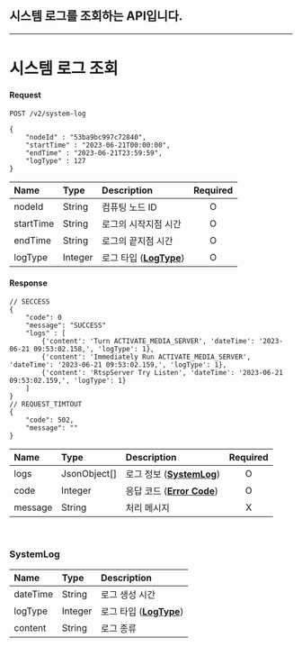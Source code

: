


## 시스템 로그를 조회하는 API입니다.
----

# 시스템 로그 조회
#### Request
```
POST /v2/system-log

{
    "nodeId" : "53ba9bc997c72840",
    "startTime" : "2023-06-21T00:00:00",
    "endTime" : "2023-06-21T23:59:59",
    "logType" : 127
}
```

| Name | Type | Description | Required |
| :---- | :---- |:---- | :----:|
| nodeId | String | 컴퓨팅 노드 ID | O |
| startTime | String | 로그의 시작지점 시간 | O |
| endTime | String | 로그의 끝지점 시간 | O |
| logType | Integer | 로그 타입 (**[LogType](models.md#logtype)**) | O |

#### Response
```
// SECCESS
{
    "code": 0
    "message": "SUCCESS"
    "logs" : [
        {'content': 'Turn ACTIVATE_MEDIA_SERVER', 'dateTime': '2023-06-21 09:53:02.158,', 'logType': 1}, 
        {'content': 'Immediately Run ACTIVATE_MEDIA_SERVER', 'dateTime': '2023-06-21 09:53:02.159,', 'logType': 1}, 
        {'content': 'RtspServer Try Listen', 'dateTime': '2023-06-21 09:53:02.159,', 'logType': 1}
    ]
}
// REQUEST_TIMTOUT
{
    "code": 502,
    "message": ""
}
```

| Name | Type | Description | Required |
| :---- | :---- |:---- | :----:|
| logs | JsonObject[] | 로그 정보 (**[SystemLog](#systemlog)**) | O |
| code | Integer | 응답 코드 (**[Error Code](models.md#error-code)**) | O |
| message | String | 처리 메시지 | X |

<br>


### SystemLog

| Name | Type | Description |
| :---- | :---- |:---- |
| dateTime | String | 로그 생성 시간|
| logType | Integer | 로그 타입 (**[LogType](models.md#logtype)**) |
| content | String | 로그 종류 |
